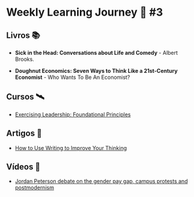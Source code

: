 # Weekly Learning Journey 🧠 #3

## Livros 📚

- **Sick in the Head: Conversations about Life and Comedy** - Albert Brooks.

- **Doughnut Economics: Seven Ways to Think Like a 21st-Century Economist** - Who Wants To Be An Economist?

## Cursos 🛰️

- [Exercising Leadership: Foundational Principles](https://www.edx.org/course/exercising-leadership-foundational-principles)

## Artigos 📜

- [How to Use Writing to Improve Your Thinking](https://medium.com/creators-hub/how-to-use-writing-to-improve-your-thinking-22e09fa01e04)

## Vídeos 🎤

- [Jordan Peterson debate on the gender pay gap, campus protests and postmodernism](https://www.youtube.com/watch?v=aMcjxSThD54)
